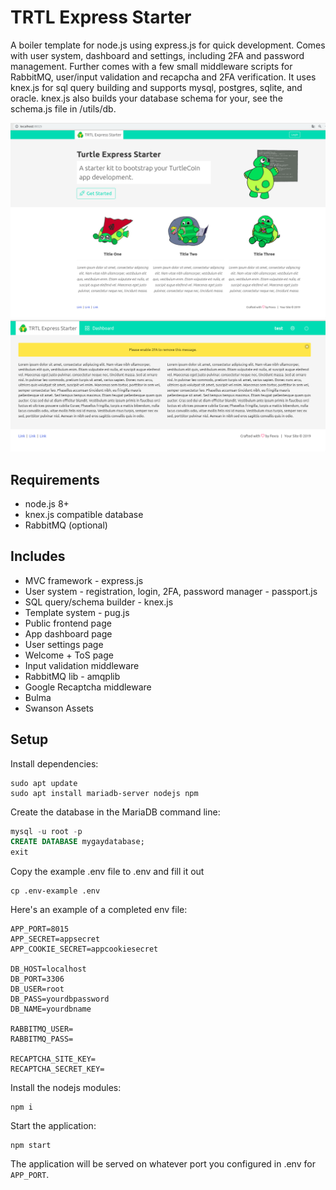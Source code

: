 # TRTL Express Starter
A boiler template for node.js using express.js for quick development. Comes with user system, dashboard and settings, including 2FA and password management. Further comes with a few small middleware scripts for RabbitMQ, user/input validation and recapcha and 2FA verification. It uses knex.js for sql query building and supports mysql, postgres, sqlite, and oracle. knex.js also builds your database schema for your, see the schema.js file in /utils/db.

![FrontEnd](demo.png)
![Backend](demo2.png)

## Requirements
- node.js 8+
- knex.js compatible database
- RabbitMQ (optional)

## Includes
- MVC framework - express.js 
- User system - registration, login, 2FA, password manager - passport.js
- SQL query/schema builder - knex.js
- Template system - pug.js
- Public frontend page
- App dashboard page
- User settings page
- Welcome + ToS page
- Input validation middleware
- RabbitMQ lib - amqplib
- Google Recaptcha middleware
- Bulma 
- Swanson Assets

## Setup

Install dependencies: 

```
sudo apt update
sudo apt install mariadb-server nodejs npm
```

Create the database in the MariaDB command line:

```sql
mysql -u root -p
CREATE DATABASE mygaydatabase;
exit
```

Copy the example .env file to .env and fill it out

```
cp .env-example .env
```

Here's an example of a completed env file:

```
APP_PORT=8015
APP_SECRET=appsecret
APP_COOKIE_SECRET=appcookiesecret

DB_HOST=localhost
DB_PORT=3306
DB_USER=root
DB_PASS=yourdbpassword
DB_NAME=yourdbname

RABBITMQ_USER=
RABBITMQ_PASS=

RECAPTCHA_SITE_KEY=
RECAPTCHA_SECRET_KEY=
```

Install the nodejs modules:


```
npm i
```
Start the application:

```
npm start
```

The application will be served on whatever port you configured in .env for `APP_PORT`.